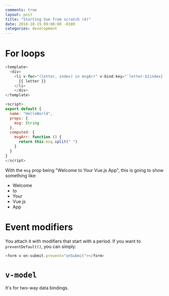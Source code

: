 ```yaml
---
comments: true
layout: post
title: "Starting Vue from scratch (4)"
date: 2018-10-19 09:00:00 -0100
categories: development
---
```

# For loops
```javascript
<template>
  <div>
    <li v-for="(letter, index) in msgArr" v-bind:key="`letter-${index}`">
      {{ letter }}
    </li>
    </div>
</template>

<script>
export default {
  name: "HelloWorld",
  props: {
    msg: String
  },
  computed: {
    msgArr: function () {
      return this.msg.split(" ")
    }
  }
}
</script>
```

With the `msg` prop being "Welcome to Your Vue.js App", this is going to show something like:
* Welcome
* to
* Your
* Vue.js
* App

# Event modifiers
You attach it with modifiers that start with a period. 
If you want to `preventDefault()`, you can simply:

```javascript
<form v-on:submit.prevent="onSubmit"></form>
```

# `v-model`
It's for two-way data bindings. 
